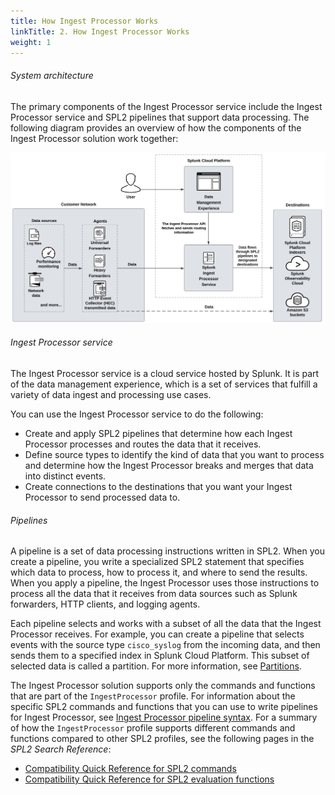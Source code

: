 ```yaml
---
title: How Ingest Processor Works
linkTitle: 2. How Ingest Processor Works
weight: 1
---
```


###### System architecture

The primary components of the Ingest Processor service include the Ingest Processor service and SPL2 pipelines that support data processing. The following diagram provides an overview of how the components of the Ingest Processor solution work together:

![Splunk Ingest Processor Architecture](../images/IngestProcessor-architecture-diagram_release_updated2.png)

###### Ingest Processor service

The Ingest Processor service is a cloud service hosted by Splunk. It is part of the data management experience, which is a set of services that fulfill a variety of data ingest and processing use cases.

You can use the Ingest Processor service to do the following:

* Create and apply SPL2 pipelines that determine how each Ingest Processor processes and routes the data that it receives.
* Define source types to identify the kind of data that you want to process and determine how the Ingest Processor breaks and merges that data into distinct events.
* Create connections to the destinations that you want your Ingest Processor to send processed data to.

###### Pipelines

A pipeline is a set of data processing instructions written in SPL2. When you create a pipeline, you write a specialized SPL2 statement that specifies which data to process, how to process it, and where to send the results. When you apply a pipeline, the Ingest Processor uses those instructions to process all the data that it receives from data sources such as Splunk forwarders, HTTP clients, and logging agents.

Each pipeline selects and works with a subset of all the data that the Ingest Processor receives. For example, you can create a pipeline that selects events with the source type `cisco_syslog` from the incoming data, and then sends them to a specified index in Splunk Cloud Platform. This subset of selected data is called a partition. For more information, see [Partitions](http://docs.splunk.com/Documentation/SplunkCloud/latest/IngestProcessor/Architecture#Partitions).

The Ingest Processor solution supports only the commands and functions that are part of the `IngestProcessor` profile. For information about the specific SPL2 commands and functions that you can use to write pipelines for Ingest Processor, see [Ingest Processor pipeline syntax](http://docs.splunk.com/Documentation/SplunkCloud/latest/IngestProcessor/PipelinesOverview). For a summary of how the `IngestProcessor` profile supports different commands and functions compared to other SPL2 profiles, see the following pages in the *SPL2 Search Reference*:

* [Compatibility Quick Reference for SPL2 commands](http://docs.splunk.com/Documentation/SCS/current/SearchReference/CompatibilityQuickReferenceforSPL2commands)
* [Compatibility Quick Reference for SPL2 evaluation functions](http://docs.splunk.com/Documentation/SCS/current/SearchReference/CompatibilityQuickReferenceforSPL2evaluationfunctions)